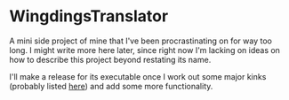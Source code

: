 # WingdingsTranslator

A mini side project of mine that I've been procrastinating on for way too long.
I might write more here later, since right now I'm lacking on ideas on how to describe this project beyond restating its name.

I'll make a release for its executable once I work out some major kinks (probably listed [here](https://github.com/LorenzoPalacios1/WingdingsTranslator/issues)) and add some more functionality.
